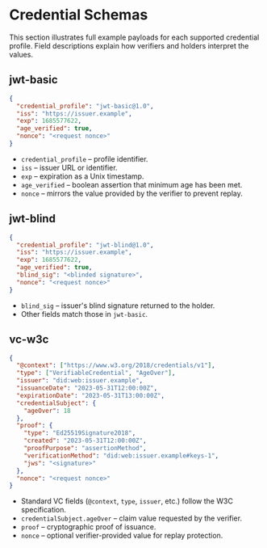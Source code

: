 # Credential Schemas

This section illustrates full example payloads for each supported credential profile. Field descriptions explain how verifiers and holders interpret the values.

## jwt-basic

```json
{
  "credential_profile": "jwt-basic@1.0",
  "iss": "https://issuer.example",
  "exp": 1685577622,
  "age_verified": true,
  "nonce": "<request nonce>"
}
```

- `credential_profile` – profile identifier.
- `iss` – issuer URL or identifier.
- `exp` – expiration as a Unix timestamp.
- `age_verified` – boolean assertion that minimum age has been met.
- `nonce` – mirrors the value provided by the verifier to prevent replay.

## jwt-blind

```json
{
  "credential_profile": "jwt-blind@1.0",
  "iss": "https://issuer.example",
  "exp": 1685577622,
  "age_verified": true,
  "blind_sig": "<blinded signature>",
  "nonce": "<request nonce>"
}
```

- `blind_sig` – issuer's blind signature returned to the holder.
- Other fields match those in `jwt-basic`.

## vc-w3c

```json
{
  "@context": ["https://www.w3.org/2018/credentials/v1"],
  "type": ["VerifiableCredential", "AgeOver"],
  "issuer": "did:web:issuer.example",
  "issuanceDate": "2023-05-31T12:00:00Z",
  "expirationDate": "2023-05-31T13:00:00Z",
  "credentialSubject": {
    "ageOver": 18
  },
  "proof": {
    "type": "Ed25519Signature2018",
    "created": "2023-05-31T12:00:00Z",
    "proofPurpose": "assertionMethod",
    "verificationMethod": "did:web:issuer.example#keys-1",
    "jws": "<signature>"
  },
  "nonce": "<request nonce>"
}
```

- Standard VC fields (`@context`, `type`, `issuer`, etc.) follow the W3C specification.
- `credentialSubject.ageOver` – claim value requested by the verifier.
- `proof` – cryptographic proof of issuance.
- `nonce` – optional verifier-provided value for replay protection.

